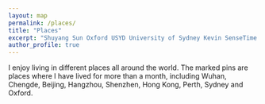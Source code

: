 ```yaml
---
layout: map
permalink: /places/
title: "Places"
excerpt: "Shuyang Sun Oxford USYD University of Sydney Kevin SenseTime kevinssy"
author_profile: true
---
```


I enjoy living in different places all around the world. The marked pins are places where I have lived for more than a month, including Wuhan, Chengde, Beijing, Hangzhou, Shenzhen, Hong Kong, Perth, Sydney and Oxford.